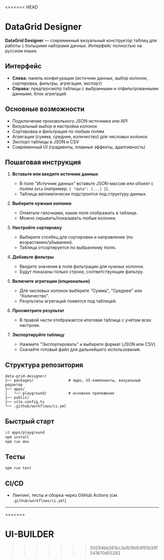 <<<<<<< HEAD
# DataGrid Designer

**DataGrid Designer** — современный визуальный конструктор таблиц для работы с большими наборами данных. Интерфейс полностью на русском языке.

## Интерфейс
- **Слева:** панель конфигурации (источник данных, выбор колонок, сортировка, фильтры, агрегации, экспорт)
- **Справа:** предпросмотр таблицы с выбранными и отфильтрованными данными, блок агрегаций

## Основные возможности
- Подключение произвольного JSON-источника или API
- Визуальный выбор и настройка колонок
- Сортировка и фильтрация по любым полям
- Агрегации (сумма, среднее, количество) для числовых колонок
- Экспорт таблицы в JSON и CSV
- Современный UI (градиенты, плавные эффекты, адаптивность)

## Пошаговая инструкция

1. **Вставьте или введите источник данных**
   - В поле "Источник данных" вставьте JSON-массив или объект с полем `data` (например: `{ "data": [...] }`).
   - Таблица автоматически подстроится под структуру данных.

2. **Выберите нужные колонки**
   - Отметьте галочками, какие поля отображать в таблице.
   - Можно скрывать/показывать любые колонки.

3. **Настройте сортировку**
   - Выберите столбец для сортировки и направление (по возрастанию/убыванию).
   - Таблица отсортируется по выбранному полю.

4. **Добавьте фильтры**
   - Введите значения в поля фильтрации для нужных колонок.
   - Будут показаны только строки, соответствующие фильтру.

5. **Включите агрегации (опционально)**
   - Для числовых колонок выберите "Сумма", "Среднее" или "Количество".
   - Результаты агрегаций появятся под таблицей.

6. **Просмотрите результат**
   - В правой части отображается итоговая таблица с учётом всех настроек.

7. **Экспортируйте таблицу**
   - Нажмите "Экспортировать" и выберите формат (JSON или CSV).
   - Скачайте готовый файл для дальнейшего использования.

## Структура репозитория
```
data-grid-designer/
├── packages/                # ядро, UI-компоненты, визуальный редактор
├── apps/
│   └── playground/          # основное приложение
├── public/
├── vite.config.ts
└── .github/workflows/ci.yml
```

## Быстрый старт
```bash
cd apps/playground
npm install
npm run dev
```

## Тесты
```bash
npm run test
```

## CI/CD
- Линтинг, тесты и сборка через GitHub Actions (см. `.github/workflows/ci.yml`)

---
=======
# UI-BUILDER
>>>>>>> 00294bb261bc3a1b19d54f61b39f541870d55282
